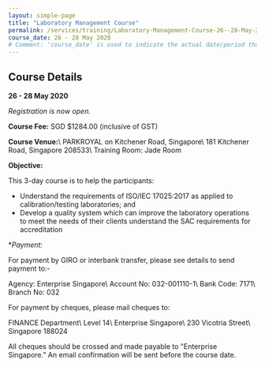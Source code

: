 ```yaml
---
layout: simple-page
title: "Laboratory Management Course"
permalink: /services/training/Laboratory-Management-Course-26--28-May-2020
course_date: 26 - 28 May 2020
# Comment: 'course_date' is used to indicate the actual date/period that the course will be held
---
```


## Course Details
**26 - 28 May 2020**

*Registration is now open.*

**Course Fee:** SGD $1284.00 (inclusive of GST)

**Course Venue:**\\
PARKROYAL on Kitchener Road, Singapore\\
181 Kitchener Road, Singapore 208533\\
Training Room: Jade Room
<!-- COMMENT: The double backslashes are used to denote a line break without paragraph spacing -->
 
**Objective:**

This 3-day course is to help the participants:

* Understand the requirements of ISO/IEC 17025:2017 as applied to calibration/testing laboratories; and
* Develop a quality system which can improve the laboratory operations to meet the needs of their clients understand the SAC requirements for accreditation

<!--
COMMENT: This portion has been commented out as the course has been closed for registration
We are now open for registration. Click on this link for the online [registration form](https://form.gov.sg/5e539a7e86290e0013b864c3){:target="_blank"}.
-->

**Payment:*

For payment by GIRO or interbank transfer, please see details to send payment to:-

Agency:  Enterprise Singapore\\
Account No:  032-001110-1\\
Bank Code:  7171\\
Branch No:  032

For payment by cheques, please mail cheques to:

FINANCE Department\\
Level 14\\
Enterprise Singapore\\
230 Vicotria Street\\
Singapore 188024
<!-- COMMENT: The double backslashes are used to denote a new line break without the paragraph spacing -->

All cheques should be crossed and made payable to "Enterprise Singapore." An email confirmation will be sent before the course date. 
  
